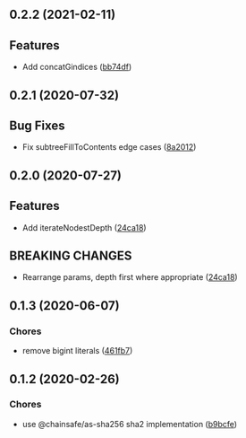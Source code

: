 ## 0.2.2 (2021-02-11)

## Features

* Add concatGindices ([bb74df](https://github.com/chainsafe/persistent-merkle-tree/commit/bb74df))

## 0.2.1 (2020-07-32)

## Bug Fixes

* Fix subtreeFillToContents edge cases ([8a2012](https://github.com/chainsafe/persistent-merkle-tree/commit/8a2012))

## 0.2.0 (2020-07-27)

## Features

* Add iterateNodestDepth ([24ca18](https://github.com/chainsafe/persistent-merkle-tree/commit/24ca18))

## BREAKING CHANGES

* Rearrange params, depth first where appropriate ([24ca18](https://github.com/chainsafe/persistent-merkle-tree/commit/24ca18))

## 0.1.3 (2020-06-07)

### Chores

* remove bigint literals ([461fb7](https://github.com/chainsafe/persistent-merkle-tree/commit/461fb7))

## 0.1.2 (2020-02-26)

### Chores

* use @chainsafe/as-sha256 sha2 implementation ([b9bcfe](https://github.com/chainsafe/persistent-merkle-tree/commit/b9bcfe))
